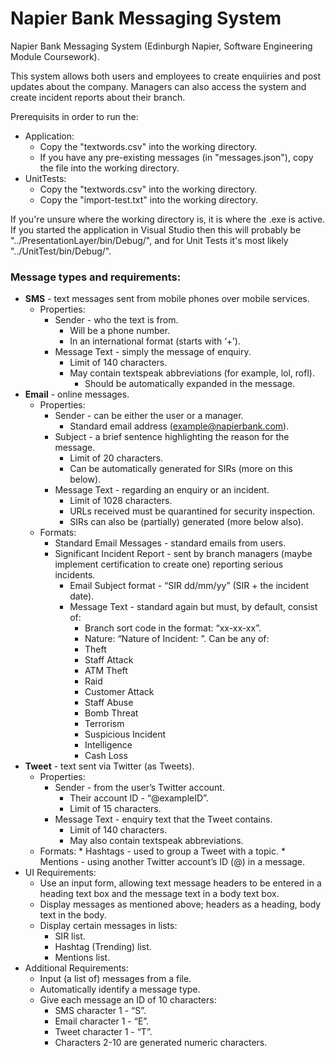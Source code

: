 # Napier Bank Messaging System
Napier Bank Messaging System (Edinburgh Napier, Software Engineering Module Coursework).

This system allows both users and employees to create enquiiries and post updates about the company. Managers can also access the system and create incident reports about their branch.

Prerequisits in order to run the:
* Application:
	* Copy the "textwords.csv" into the working directory.
	* If you have any pre-existing messages (in "messages.json"), copy the file into the working directory.
* UnitTests:
	* Copy the "textwords.csv" into the working directory.
	* Copy the "import-test.txt" into the working directory.

If you're unsure where the working directory is, it is where the .exe is active. If you started the application in Visual Studio then this will probably be "../PresentationLayer/bin/Debug/", and for Unit Tests it's most likely "../UnitTest/bin/Debug/".

### Message types and requirements:
* __SMS__ - text messages sent from mobile phones over mobile services.
	* Properties:
		* Sender - who the text is from.
			* Will be a phone number.
			* In an international format (starts with ‘+’).
		* Message Text - simply the message of enquiry.
			* Limit of 140 characters.
			* May contain textspeak abbreviations (for example, lol, rofl).
				* Should be automatically expanded in the message.
* __Email__ - online messages.
	* Properties:
		* Sender - can be either the user or a manager.
			* Standard email address (example@napierbank.com).
		* Subject - a brief sentence highlighting the reason for the message.
			* Limit of 20 characters.
			* Can be automatically generated for SIRs (more on this below).
		* Message Text - regarding an enquiry or an incident.
			* Limit of 1028 characters.
			* URLs received must be quarantined for security inspection.
			* SIRs can also be (partially) generated (more below also).
	* Formats:
		* Standard Email Messages - standard emails from users.
		* Significant Incident Report - sent by branch managers (maybe implement certification to create one) reporting serious incidents.
			* Email Subject format - “SIR dd/mm/yy” (SIR + the incident date).
			* Message Text - standard again but must, by default, consist of:
				* Branch sort code in the format: “xx-xx-xx”.
				* Nature: “Nature of Incident: <incident>”. Can be any of:
				* Theft
				* Staff Attack
				* ATM Theft
				* Raid
				* Customer Attack
				* Staff Abuse
				* Bomb Threat
				* Terrorism
				* Suspicious Incident
				* Intelligence
				* Cash Loss
* __Tweet__ - text sent via Twitter (as Tweets).
	* Properties:
		* Sender - from the user’s Twitter account.
			* Their account ID - “@exampleID”.
			* Limit of 15 characters.
		* Message Text - enquiry text that the Tweet contains.
			* Limit of 140 characters.
			* May also contain textspeak abbreviations.
	* Formats:
			* Hashtags - used to group a Tweet with a topic.
			* Mentions - using another Twitter account’s ID (@) in a message.
* UI Requirements:
	* Use an input form, allowing text message headers to be entered in a heading text box and the message text in a body text box.
	* Display messages as mentioned above; headers as a heading, body text in the body.
	* Display certain messages in lists:
		* SIR list.
		* Hashtag (Trending) list.
		* Mentions list.
* Additional Requirements:
	* Input (a list of) messages from a file.
	* Automatically identify a message type.
	* Give each message an ID of 10 characters:
		* SMS character 1 - “S”.
		* Email character 1 - “E”.
		* Tweet character 1 - “T”.
		* Characters 2-10 are generated numeric characters.
